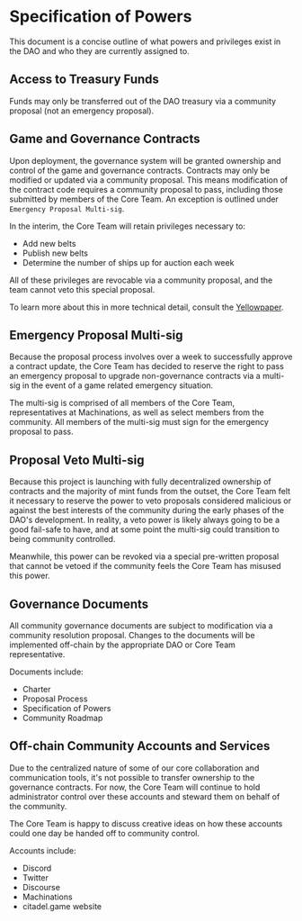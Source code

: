 # Specification of Powers
This document is a concise outline of what powers and privileges exist in the DAO and who they are currently assigned to. 

## Access to Treasury Funds
Funds may only be transferred out of the DAO treasury via a community proposal (not an emergency proposal). 

## Game and Governance Contracts
Upon deployment, the governance system will be granted ownership and control of the game and governance contracts. Contracts may only be modified or updated via a community proposal. This means modification of the contract code requires a community proposal to pass, including those submitted by members of the Core Team. An exception is outlined under `Emergency Proposal Multi-sig`.

In the interim, the Core Team will retain privileges necessary to:
- Add new belts
- Publish new belts
- Determine the number of ships up for auction each week

All of these privileges are revocable via a community proposal, and the team cannot veto this special proposal. 

To learn more about this in more technical detail, consult the [Yellowpaper](https://articles.citadel.game/yellowpaper#handoff). 

## Emergency Proposal Multi-sig
Because the proposal process involves over a week to successfully approve a contract update, the Core Team has decided to reserve the right to pass an emergency proposal to upgrade non-governance contracts via a multi-sig in the event of a game related emergency situation. 

The multi-sig is comprised of all members of the Core Team, representatives at Machinations, as well as select members from the community. All members of the multi-sig must sign for the emergency proposal to pass. 

## Proposal Veto Multi-sig
Because this project is launching with fully decentralized ownership of contracts and the majority of mint funds from the outset, the Core Team felt it necessary to reserve the power to veto proposals considered malicious or against the best interests of the community during the early phases of the DAO's development. In reality, a veto power is likely always going to be a good fail-safe to have, and at some point the multi-sig could transition to being community controlled. 

Meanwhile, this power can be revoked via a special pre-written proposal that cannot be vetoed if the community feels the Core Team has misused this power. 

## Governance Documents
All community governance documents are subject to modification via a community resolution proposal. Changes to the documents will be implemented off-chain by the appropriate DAO or Core Team representative. 

Documents include: 
- Charter 
- Proposal Process
- Specification of Powers
- Community Roadmap

## Off-chain Community Accounts and Services
Due to the centralized nature of some of our core collaboration and communication tools, it's not possible to transfer ownership to the governance contracts. For now, the Core Team will continue to hold administrator control over these accounts and steward them on behalf of the community. 

The Core Team is happy to discuss creative ideas on how these accounts could one day be handed off to community control. 

Accounts include:
- Discord
- Twitter
- Discourse
- Machinations
- citadel.game website



